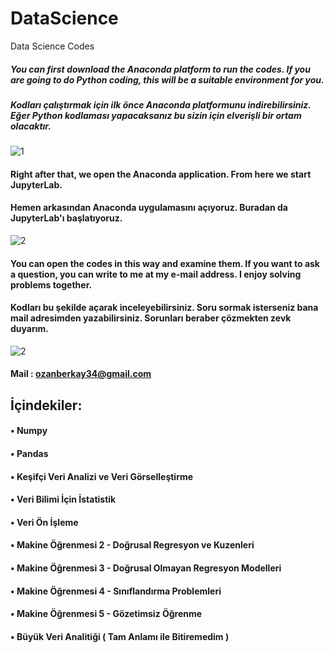 # DataScience
Data Science Codes

##### You can first download the Anaconda platform to run the codes. If you are going to do Python coding, this will be a suitable environment for you.
##### Kodları çalıştırmak için ilk önce Anaconda platformunu indirebilirsiniz. Eğer Python kodlaması yapacaksanız bu sizin için elverişli bir ortam olacaktır.

![1](https://user-images.githubusercontent.com/67549685/169363369-60baaa37-26fd-4d38-800b-69a7eca01407.gif)

#### Right after that, we open the Anaconda application. From here we start JupyterLab. 
#### Hemen arkasından Anaconda uygulamasını açıyoruz. Buradan da JupyterLab'ı başlatıyoruz. 

![2](https://user-images.githubusercontent.com/67549685/169385865-f343c581-4745-4a12-a4ef-d831a853a3d4.gif)

#### You can open the codes in this way and examine them. If you want to ask a question, you can write to me at my e-mail address. I enjoy solving problems together.
#### Kodları bu şekilde açarak inceleyebilirsiniz. Soru sormak isterseniz bana mail adresimden yazabilirsiniz. Sorunları beraber çözmekten zevk duyarım.

![2](https://user-images.githubusercontent.com/67549685/169397250-16c0fd8b-723c-446b-ae32-24544fc5023a.gif)

#### Mail : ozanberkay34@gmail.com

## İçindekiler:
#### • Numpy
#### • Pandas
#### • Keşifçi Veri Analizi ve Veri Görselleştirme
#### • Veri Bilimi İçin İstatistik
#### • Veri Ön İşleme 
#### • Makine Öğrenmesi 2 - Doğrusal Regresyon ve Kuzenleri
#### • Makine Öğrenmesi 3 - Doğrusal Olmayan Regresyon Modelleri
#### • Makine Öğrenmesi 4 - Sınıflandırma Problemleri
#### • Makine Öğrenmesi 5 - Gözetimsiz Öğrenme
#### • Büyük Veri Analitiği ( Tam Anlamı ile Bitiremedim )
